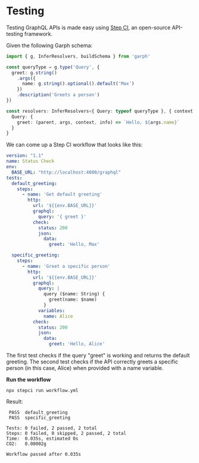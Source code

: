 # Testing

Testing GraphQL APIs is made easy using [Step CI](https://stepci.com), an open-source API-testing framework.

Given the following Garph schema:

```ts
import { g, InferResolvers, buildSchema } from 'garph'

const queryType = g.type('Query', {
  greet: g.string()
    .args({
      name: g.string().optional().default('Max')
    })
    .description('Greets a person')
})

const resolvers: InferResolvers<{ Query: typeof queryType }, { context: YogaInitialContext }> = {
  Query: {
    greet: (parent, args, context, info) => `Hello, ${args.name}`
  }
}
```

We can come up a Step CI workflow that looks like this:

```yml
version: "1.1"
name: Status Check
env:
  BASE_URL: "http://localhost:4000/graphql"
tests:
  default_greeting:
    steps:
      - name: 'Get default greeting'
        http:
          url: '${{env.BASE_URL}}'
          graphql:
            query: '{ greet }'
          check:
            status: 200
            json:
              data:
                greet: 'Hello, Max'

  specific_greeting:
    steps:
      - name: 'Greet a specific person'
        http:
          url: '${{env.BASE_URL}}'
          graphql:
            query: |
              query ($name: String) {
                greet(name: $name)
              }
            variables:
              name: Alice
          check:
            status: 200
            json:
              data:
                greet: 'Hello, Alice'
```

The first test checks if the query "greet" is working and returns the default greeting. The second test checks if the API correctly greets a specific person (in this case, Alice) when provided with a name variable.

**Run the workflow**

```
npx stepci run workflow.yml
```

Result:

```
 PASS  default_greeting
 PASS  specific_greeting

Tests: 0 failed, 2 passed, 2 total
Steps: 0 failed, 0 skipped, 2 passed, 2 total
Time:  0.035s, estimated 0s
CO2:   0.00002g

Workflow passed after 0.035s
```
